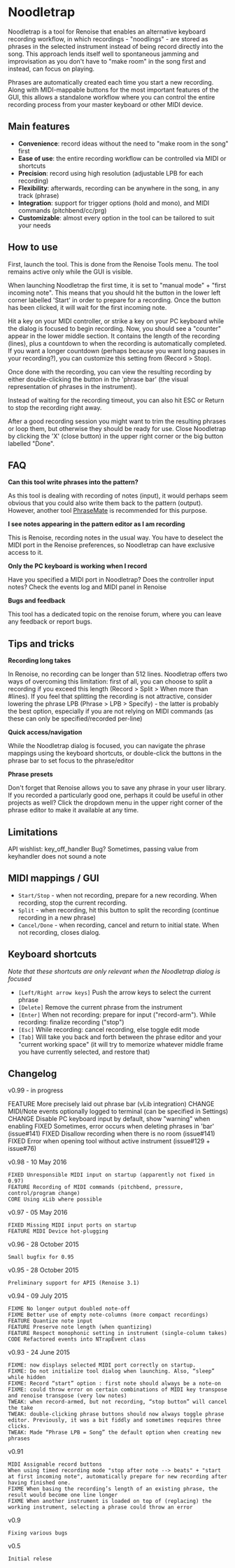 # Noodletrap

Noodletrap is a tool for Renoise that enables an alternative keyboard recording workflow, in which recordings - "noodlings" - are stored as phrases in the selected instrument instead of being record directly into the song. This approach lends itself well to spontaneous jamming and improvisation as you don't have to "make room" in the song first and instead, can focus on playing. 

Phrases are automatically created each time you start a new recording. Along with MIDI-mappable buttons for the most important features of the GUI, this allows a standalone workflow where you can control the entire recording process from your master keyboard or other MIDI device. 

## Main features

* **Convenience**: record ideas without the need to "make room in the song" first
* **Ease of use**: the entire recording workflow can be controlled via MIDI or shortcuts   
* **Precision**: record using high resolution (adjustable LPB for each recording)
* **Flexibility**: afterwards, recording can be anywhere in the song, in any track (phrase)
* **Integration**: support for trigger options (hold and mono), and MIDI commands (pitchbend/cc/prg)
* **Customizable**: almost every option in the tool can be tailored to suit your needs 


## How to use 

First, launch the tool. This is done from the Renoise Tools menu. The tool remains active only while the GUI is visible.     

When launching Noodletrap the first time, it is set to "manual mode" + "first incoming note". This means that you should hit the button in the lower left corner labelled 'Start' in order to prepare for a recording. Once the button has been clicked, it will wait for the first incoming note. 

Hit a key on your MIDI controller, or strike a key on your PC keyboard while the dialog is focused to begin recording. Now, you should see a "counter" appear in the lower middle section. It contains the length of the recording (lines), plus a countdown to when the recording is automatically completed.
If you want a longer countdown (perhaps because you want long pauses in your recording?), you can customize this setting from (Record > Stop).  

Once done with the recording, you can view the resulting recording by either double-clicking the button in the 'phrase bar' (the visual representation of phrases in the instrument).

Instead of waiting for the recording timeout, you can also hit ESC or Return to stop the recording right away. 

After a good recording session you might want to trim the resulting phrases or loop them, but otherwise they should be ready for use. Close Noodletrap by clicking the 'X' (close button) in the upper right corner or the big button labelled "Done". 

## FAQ

**Can this tool write phrases into the pattern?** 

As this tool is dealing with recording of notes (input), it would perhaps seem obvious that you could also write them back to the pattern (output). However, another tool [PhraseMate](http://www.renoise.com/tools/phrasemate) is recommended for this purpose. 

**I see notes appearing in the pattern editor as I am recording**

This is Renoise, recording notes in the usual way. You have to deselect the MIDI port in the Renoise preferences, so Noodletrap can have exclusive access to it.  

**Only the PC keyboard is working when I record**

Have you specified a MIDI port in Noodletrap? Does the controller input notes? Check the events log and MIDI panel in Renoise   

**Bugs and feedback**

This tool has a dedicated topic on the renoise forum, where you can leave any feedback or report bugs.  


## Tips and tricks

**Recording long takes**

In Renoise, no recording can be longer than 512 lines. Noodletrap offers two ways of overcoming this limitation: first of all, you can choose to split a recording if you exceed this length (Record > Split > When more than #lines). If you feel that splitting the recording is not attractive, consider lowering the phrase LPB (Phrase > LPB > Specify) - the latter is probably the best option, especially if you are not relying on MIDI commands (as these can only be specified/recorded per-line) 

**Quick access/navigation** 

While the Noodletrap dialog is focused, you can navigate the phrase mappings using the keyboard shortcuts, or double-click the buttons in the phrase bar to set focus to the phrase/editor   

**Phrase presets**

Don't forget that Renoise allows you to save any phrase in your user library. If you recorded a particularly good one, perhaps it could be useful in other projects as well? Click the dropdown menu in the upper right corner of the phrase editor to make it available at any time. 

## Limitations
API wishlist: key_off_handler
Bug? Sometimes, passing value from keyhandler does not sound a note 


## MIDI mappings / GUI 

* `Start/Stop` - when not recording, prepare for a new recording. When recording, stop the current recording.
* `Split` - when recording, hit this button to split the recording (continue recording in a new phrase)
* `Cancel/Done` - when recording, cancel and return to initial state. When not recording, closes dialog. 
    

## Keyboard shortcuts 

*Note that these shortcuts are only relevant when the Noodletrap dialog is focused*
 
* `[Left/Right arrow keys]` Push the arrow keys to select the current phrase 
* `[Delete]` Remove the current phrase from the instrument 
* `[Enter]` When not recording: prepare for input ("record-arm"). While recording: finalize recording  ("stop") 
* `[Esc]` While recording: cancel recording, else toggle edit mode 
* `[Tab]` Will take you back and forth between the phrase editor and your "current working space" 
(it will try to memorize whatever middle frame you have currently selected, and restore that)

## Changelog

v0.99 - in progress

  FEATURE More precisely laid out phrase bar (vLib integration)
  CHANGE MIDI/Note events optionally logged to terminal (can be specified in Settings)  
  CHANGE Disable PC keyboard input by default, show "warning" when enabling
  FIXED Sometimes, error occurs when deleting phrases in 'bar' (issue#141)
  FIXED Disallow recording when there is no room (issue#141)
  FIXED Error when opening tool without active instrument (issue#129 + issue#76)

v0.98 - 10 May 2016

	FIXED Unresponsible MIDI input on startup (apparently not fixed in 0.97)
	FEATURE Recording of MIDI commands (pitchbend, pressure, control/program change) 
	CORE Using xLib where possible

v0.97 - 05 May 2016

	FIXED Missing MIDI input ports on startup 
	FEATURE MIDI Device hot-plugging 

v0.96 - 28 October 2015

	Small bugfix for 0.95

v0.95 - 28 October 2015

	Preliminary support for API5 (Renoise 3.1)

v0.94 - 09 July 2015

	FIXME No longer output doubled note-off
	FIXME Better use of empty note-columns (more compact recordings)
	FEATURE Quantize note input
	FEATURE Preserve note length (when quantizing)
	FEATURE Respect monophonic setting in instrument (single-column takes)
	CODE Refactored events into NTrapEvent class

v0.93 - 24 June 2015

	FIXME: now displays selected MIDI port correctly on startup. 
	FIXME: Do not initialize tool dialog when launching. Also, “sleep” while hidden
	FIXME: Record “start” option : first note should always be a note-on 
	FIXME: could throw error on certain combinations of MIDI key transpose and renoise transpose (very low notes) 
	TWEAK: when record-armed, but not recording, “stop button” will cancel the take 
	TWEAK: double-clicking phrase buttons should now always toggle phrase editor. Previously, it was a bit fiddly and sometimes requires three clicks. 
	TWEAK: Made “Phrase LPB = Song” the default option when creating new phrases

v0.91
	
	MIDI Assignable record buttons
	When using timed recording mode "stop after note --> beats" + "start at first incoming note", automatically prepare for new recording after having finished one. 
	FIXME When basing the recording’s length of an existing phrase, the result would become one line longer
	FIXME When another instrument is loaded on top of (replacing) the working instrument, selecting a phrase could throw an error

v0.9 

	Fixing various bugs

v0.5 

	Initial relese